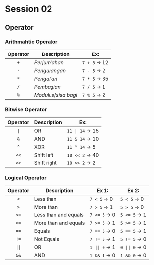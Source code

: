 # Session 02

## Operator

### Arithmahtic Operator

| Operator | Description           | Ex:          |
| :------: | --------------------- | ------------ |
|   `+`    | _Perjumlahan_         | `7 + 5` &rarr; 12  |
|   `-`    | _Pengurangan_         | `7 - 5` &rarr; 2   |
|   `*`    | _Pengalian_           | `7 * 5` &rarr; 35 |
|   `/`    | _Pembagian_           | `7 / 5` &rarr; 1   |
|   `%`    | _Modulus_/_sisa bagi_ | `7 % 5` &rarr; 2   |

### Bitwise Operator

| Operator | Description | Ex:                  |
| :------: | ----------- | -------------------- |
|   `\|`   | OR          | `11 \| 14` &rarr; 15 |
|   `&`    | AND         | `11 & 14` &rarr; 10  |
|   `^`    | XOR         | `11 ^ 14` &rarr; 5   |
|   `<<`   | Shift left  | `10 << 2` &rarr; 40  |
|   `>>`   | Shift right | `10 >> 2` &rarr; 2   |

### Logical Operator

| Operator | Description          | Ex 1:               | Ex 2:               |
| :------: | -------------------- | ------------------- | ------------------- |
|   `<`    | Less than            | `7 < 5` &rarr; 0    | `5 < 5` &rarr; 0    |
|   `>`    | More than            | `7 > 5` &rarr; 1    | `5 > 5` &rarr; 0    |
|   `<=`   | Less than and equals | `7 <= 5` &rarr; 0   | `5 <= 5` &rarr; 1   |
|   `>=`   | More than and equals | `7 >= 5` &rarr; 1   | `5 >= 5` &rarr; 1   |
|   `==`   | Equals               | `7 == 5` &rarr; 0   | `5 == 5` &rarr; 1   |
|   `!=`   | Not Equals           | `7 != 5` &rarr; 1   | `5 != 5` &rarr; 0   |
|  `\|\|`  | OR                   | `1 \|\| 0` &rarr; 1 | `0 \|\| 0` &rarr; 0 |
|   `&&`   | AND                  | `1 && 1` &rarr; 0   | `1 && 0` &rarr; 0   |
